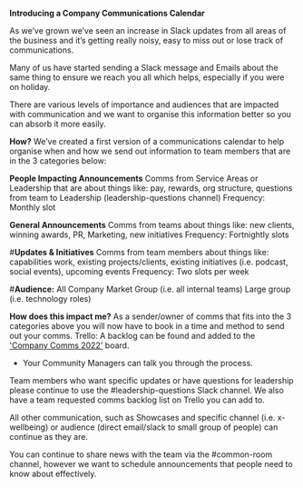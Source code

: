 **Introducing a Company Communications Calendar**


As we’ve grown we’ve seen an increase in Slack updates from all areas of the business and it’s getting really noisy, easy to miss out or lose track of communications.

Many of us have started sending a Slack message and Emails about the same thing to ensure we reach you all which helps, especially if you were on holiday.

There are various levels of importance and audiences that are impacted with communication and we want to organise this information better so you can absorb it more easily. 


**How?**
We’ve created a first version of a communications calendar to help organise when and how we send out information to team members that are in the 3 categories below:

**People Impacting Announcements**
Comms from Service Areas or Leadership that are about things like: pay, rewards, org structure, questions from team to Leadership (leadership-questions channel)
Frequency: Monthly slot

**General Announcements**
Comms from teams about things like: new clients, winning awards, PR, Marketing, new initiatives 
Frequency: Fortnightly slots

#**Updates & Initiatives** 
Comms from team members about things like: capabilities work, existing projects/clients, existing initiatives (i.e. podcast, social events), upcoming events
Frequency: Two slots per week

#**Audience:**
All Company
Market
Group (i.e. all internal teams)
Large group (i.e. technology roles)

**How does this impact me?**
As a sender/owner of comms that fits into the 3 categories above you will now have to book in a time and method to send out your comms. 
Trello: A backlog can be found and added to the ['Company Comms 2022'](https://trello.com/b/d2QmZW2e/company-comms-2022) board.
 - Your Community Managers can talk you through the process.

Team members who want specific updates or have questions for leadership please continue to use the #leadership-questions Slack channel. We also have a team requested comms backlog list on Trello you can add to. 


All other communication, such as Showcases and specific channel (i.e. x-wellbeing) or audience (direct email/slack to small group of people) can continue as they are. 

You can continue to share news with the team via the #common-room channel, however we want to schedule announcements that people need to know about effectively.
